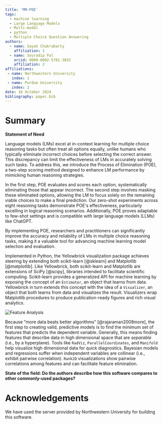 ```yaml
---
title: 'MM-POE'
tags:
  - machine learning
  - Large Language Models
  - Multi-modal
  - python
  - Multiple Choice Question Answering
authors:
  - name: Sayak Chakrabarty
    affiliation: 1
  - name: Souradip Pal
    orcid: 0000-0002-5781-3032
    affiliation: 2
affiliations:
 - name: Northwestern University
   index: 1
 - name: Purdue University
   index: 2
date: 16 October 2024
bibliography: paper.bib
---
```


# Summary

**Statement of Need**

Language models (LMs) excel at in-context learning for multiple choice reasoning tasks but often treat all options equally, unlike humans who typically eliminate incorrect choices before selecting the correct answer. This discrepancy can limit the effectiveness of LMs in accurately solving such tasks. To address this, we introduce the Process of Elimination (POE), a two-step scoring method designed to enhance LM performance by mimicking human reasoning strategies. 

In the first step, POE evaluates and scores each option, systematically eliminating those that appear incorrect. The second step involves masking these eliminated options, allowing the LM to focus solely on the remaining viable choices to make a final prediction. Our zero-shot experiments across eight reasoning tasks demonstrate POE's effectiveness, particularly excelling in logical reasoning scenarios. Additionally, POE proves adaptable to few-shot settings and is compatible with large language models (LLMs) like ChatGPT.

By implementing POE, researchers and practitioners can significantly improve the accuracy and reliability of LMs in multiple choice reasoning tasks, making it a valuable tool for advancing machine learning model selection and evaluation.

Implemented in Python, the Yellowbrick visualization package achieves steering by extending both scikit-learn [@sklearn] and Matplotlib [@matplotlib]. Like Yellowbrick, both scikit-learn and Matplotlib are extensions of SciPy [@scipy], libraries intended to facilitate scientific computing. Scikit-learn provides a generalized API for machine learning by exposing the concept of an `Estimator`, an object that learns from data. Yellowbrick in turn extends this concept with the idea of a `Visualizer`, an object that both learns from data and visualizes the result. Visualizers wrap Matplotlib procedures to produce publication-ready figures and rich visual analytics.


![Feature Analysis](figures/feature_analysis.png)

Because “more data beats better algorithms” [@rajaraman2008more], the first step to creating valid, predictive models is to find the minimum set of features that predicts the dependent variable. Generally, this means finding features that describe data in high dimensional space that are *separable* (i.e., by a hyperplane). Tools like `RadViz`, `ParallelCoordinates`, and `Manifold` help visualize high dimensional data for quick diagnostics. Bayesian models and regressions suffer when independent variables are collinear (i.e., exhibit pairwise correlation). `Rank2D` visualizations show pairwise correlations among features and can facilitate feature elimination.

**State of the field: Do the authors describe how this software compares to other commonly-used packages?**

# Acknowledgements

We have used the server provided by Northwestern University for building this software.
